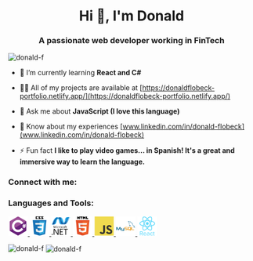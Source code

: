 <h1 align="center">Hi 👋, I'm Donald</h1>
<h3 align="center">A passionate web developer working in FinTech</h3>

<p align="left"> <img src="https://komarev.com/ghpvc/?username=donald-f&label=Profile%20views&color=0e75b6&style=flat" alt="donald-f" /> </p>

- 🌱 I’m currently learning **React and C#**

- 👨‍💻 All of my projects are available at [https://donaldflobeck-portfolio.netlify.app/](https://donaldflobeck-portfolio.netlify.app/)

- 💬 Ask me about **JavaScript (I love this language)**

- 📄 Know about my experiences [www.linkedin.com/in/donald-flobeck](www.linkedin.com/in/donald-flobeck)

- ⚡ Fun fact **I like to play video games... in Spanish! It's a great and immersive way to learn the language.**

<h3 align="left">Connect with me:</h3>
<p align="left">
</p>

<h3 align="left">Languages and Tools:</h3>
<p align="left"> <a href="https://www.w3schools.com/cs/" target="_blank" rel="noreferrer"> <img src="https://raw.githubusercontent.com/devicons/devicon/master/icons/csharp/csharp-original.svg" alt="csharp" width="40" height="40"/> </a> <a href="https://www.w3schools.com/css/" target="_blank" rel="noreferrer"> <img src="https://raw.githubusercontent.com/devicons/devicon/master/icons/css3/css3-original-wordmark.svg" alt="css3" width="40" height="40"/> </a> <a href="https://dotnet.microsoft.com/" target="_blank" rel="noreferrer"> <img src="https://raw.githubusercontent.com/devicons/devicon/master/icons/dot-net/dot-net-original-wordmark.svg" alt="dotnet" width="40" height="40"/> </a> <a href="https://www.w3.org/html/" target="_blank" rel="noreferrer"> <img src="https://raw.githubusercontent.com/devicons/devicon/master/icons/html5/html5-original-wordmark.svg" alt="html5" width="40" height="40"/> </a> <a href="https://developer.mozilla.org/en-US/docs/Web/JavaScript" target="_blank" rel="noreferrer"> <img src="https://raw.githubusercontent.com/devicons/devicon/master/icons/javascript/javascript-original.svg" alt="javascript" width="40" height="40"/> </a> <a href="https://www.mysql.com/" target="_blank" rel="noreferrer"> <img src="https://raw.githubusercontent.com/devicons/devicon/master/icons/mysql/mysql-original-wordmark.svg" alt="mysql" width="40" height="40"/> </a> <a href="https://reactjs.org/" target="_blank" rel="noreferrer"> <img src="https://raw.githubusercontent.com/devicons/devicon/master/icons/react/react-original-wordmark.svg" alt="react" width="40" height="40"/> </a> </p>

<p><img align="left" src="https://github-readme-stats.vercel.app/api/top-langs?username=donald-f&show_icons=true&locale=en&layout=compact" alt="donald-f" /></p>

<p>&nbsp;<img align="center" src="https://github-readme-stats.vercel.app/api?username=donald-f&show_icons=true&locale=en" alt="donald-f" /></p>
